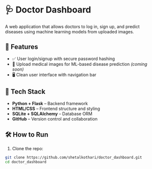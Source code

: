 # 🩺 Doctor Dashboard

A web application that allows doctors to log in, sign up, and predict diseases using machine learning models from uploaded images.

## 🔧 Features

- ✅ User login/signup with secure password hashing
- 🧠 Upload medical images for ML-based disease prediction *(coming soon)*
- 🖥️ Clean user interface with navigation bar

## 🚀 Tech Stack

- **Python + Flask** – Backend framework
- **HTML/CSS** – Frontend structure and styling
- **SQLite + SQLAlchemy** – Database ORM
- **GitHub** – Version control and collaboration

## 🛠️ How to Run

1. Clone the repo:

```bash
git clone https://github.com/shetalkothari/doctor_dashboard.git
cd doctor_dashboard
